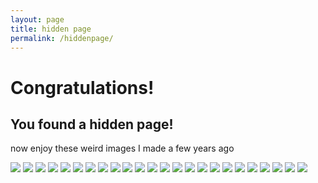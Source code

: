```yaml
---
layout: page
title: hidden page
permalink: /hiddenpage/
---
```




# Congratulations!

## You found a hidden page!

now enjoy these weird images I made a few years ago

<img src="{{site.baseurl}}/images/blobfish.PNG"/>
<img src="{{site.baseurl}}/images/garden gnome.PNG"/>
<img src="{{site.baseurl}}/images/Sloth1.png"/>
<img src="{{site.baseurl}}/images/Sloth2.PNG"/>
<img src="{{site.baseurl}}/images/Sloth3.PNG"/>
<img src="{{site.baseurl}}/images/Sloth4.PNG"/>
<img src="{{site.baseurl}}/images/Sloth5.PNG"/>
<img src="{{site.baseurl}}/images/Sloth6.PNG"/>
<img src="{{site.baseurl}}/images/Sloth7.PNG"/>
<img src="{{site.baseurl}}/images/Sloth8.PNG"/>
<img src="{{site.baseurl}}/images/Sloth9.PNG"/>
<img src="{{site.baseurl}}/images/Sloth10.PNG"/>
<img src="{{site.baseurl}}/images/Sloth11.PNG"/>
<img src="{{site.baseurl}}/images/Sloth12.PNG"/>
<img src="{{site.baseurl}}/images/Sloth13.PNG"/>
<img src="{{site.baseurl}}/images/Sloth14.PNG"/>
<img src="{{site.baseurl}}/images/Sloth15.PNG"/>
<img src="{{site.baseurl}}/images/Sloth16.PNG"/>
<img src="{{site.baseurl}}/images/Sloth17.PNG"/>
<img src="{{site.baseurl}}/images/Sloth18.PNG"/>
<img src="{{site.baseurl}}/images/Sloth19.PNG"/>
<img src="{{site.baseurl}}/images/Sloth20.PNG"/>
<img src="{{site.baseurl}}/images/Sloth21.PNG"/>
<img src="{{site.baseurl}}/images/trump.PNG"/>